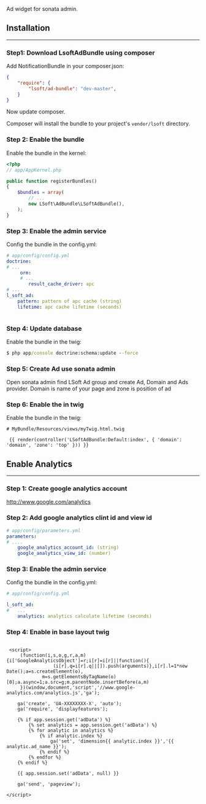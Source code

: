 Ad widget for sonata admin.

## Installation
-----------------------

### Step1: Download LsoftAdBundle using composer

Add NotificationBundle in your composer.json:

```json
{
    "require": {
        "lsoft/ad-bundle": "dev-master",
    }
}
```

Now update composer.

Composer will install the bundle to your project's `vendor/lsoft` directory.

### Step 2: Enable the bundle

Enable the bundle in the kernel:

``` php
<?php
// app/AppKernel.php

public function registerBundles()
{
    $bundles = array(
        // ...
        new LSoft\AdBundle\LSoftAdBundle(),
    );
}
```

### Step 3: Enable the admin service

Config the bundle in the config.yml:

``` yml
# app/config/config.yml
doctrine:
# ...
     orm:
     # ...
        result_cache_driver: apc
# ...
l_soft_ad:
    pattern: pattern of apc cache (string)
    lifetime: apc cache lifetime (seconds)
    
```

### Step 4: Update database

Enable the bundle in the twig:

``` cmd
$ php app/console doctrine:schema:update --force

```

### Step 5: Create Ad use sonata admin

Open sonata admin find LSoft Ad group and create Ad, Domain and Ads provider.
Domain is name of your page and zone is position of ad


### Step 6: Enable the in twig

Enable the bundle in the twig:

``` twig
# MyBundle/Resources/views/myTwig.html.twig

 {{ render(controller('LSoftAdBundle:Default:index', { 'domain': 'domain', 'zone': 'top' })) }}

```

## Enable Analytics
-----------------------

### Step 1: Create google analytics account

http://www.google.com/analytics

### Step 2: Add google analytics clint id and view id

``` yml
# app/config/parameters.yml
parameters:
# ....
    google_analytics_account_id: (string)
    google_analytics_view_id: (number)
```

### Step 3: Enable the admin service

Config the bundle in the config.yml:

``` yml
# app/config/config.yml

l_soft_ad:
#   ...
    analytics: analytics calculate lifetime (seconds)
```

### Step 4: Enable in base layout twig

``` twig

 <script>
     (function(i,s,o,g,r,a,m){i['GoogleAnalyticsObject']=r;i[r]=i[r]||function(){
                 (i[r].q=i[r].q||[]).push(arguments)},i[r].l=1*new Date();a=s.createElement(o),
             m=s.getElementsByTagName(o)[0];a.async=1;a.src=g;m.parentNode.insertBefore(a,m)
     })(window,document,'script','//www.google-analytics.com/analytics.js','ga');

    ga('create', 'UA-XXXXXXXX-X', 'auto');
    ga('require', 'displayfeatures');

    {% if app.session.get('adData') %}
        {% set analytics = app.session.get('adData') %}
        {% for analytic in analytics %}
            {% if analytic.index %}
                ga('set', 'dimension{{ analytic.index }}','{{ analytic.ad_name }}');
            {% endif %}
        {% endfor %}
    {% endif %}

    {{ app.session.set('adData', null) }}

    ga('send', 'pageview');

</script>

```